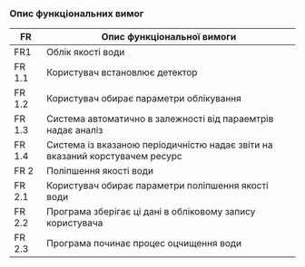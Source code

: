 ### Опис функціональних вимог
| FR | Опис функціональної вимоги |
| --- | --- |
| FR1 | Облік якості води |
| FR 1.1 | Користувач встановлює детектор |
| FR 1.2 | Користувач обирає параметри облікування |
| FR 1.3 | Система автоматично в залежності від параемтрів надає аналіз |
| FR 1.4 | Система із вказаною періодичністю надає звіти на вказаний корстувачем ресурс|
| FR 2 | Поліпшення якості води |
| FR 2.1 | Користувач обирає параметри поліпшення якості води |
| FR 2.2 | Програма зберігає ці дані в обліковому запису користувача |
| FR 2.3 | Програма починає процес оцчищення води |
